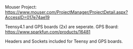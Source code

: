  Mouser Project: https://www.mouser.com/ProjectManager/ProjectDetail.aspx?AccessID=017e74ae19

 Teensy4.1 and GPS boards (2x) are seperate.
 GPS Board: https://www.sparkfun.com/products/16481

 Headers and Sockets included for Teensy and GPS boards.

